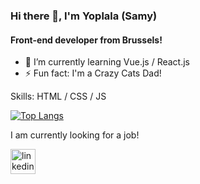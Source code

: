 ### Hi there 👋, I'm Yoplala (Samy)

#### Front-end developer from Brussels!


- 🌱 I’m currently learning Vue.js / React.js 
- ⚡ Fun fact: I'm a Crazy Cats Dad! 



Skills: HTML / CSS / JS

[![Top Langs](https://github-readme-stats.vercel.app/api/top-langs/?username=yoplala)](https://github.com/anuraghazra/github-readme-stats)


I am currently looking for a job!

[<img src='https://cdn.jsdelivr.net/npm/simple-icons@3.0.1/icons/linkedin.svg' alt='linkedin' height='40'>](https://www.linkedin.com/in/samuel-marseille/)

